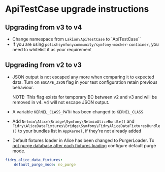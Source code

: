 # ApiTestCase upgrade instructions

## Upgrading from v3 to v4

* Change namespace from `Lakion\ApiTestCase` to `ApiTestCase``
* If you are using `polishsymfonycommunity/symfony-mocker-container`, you need to whitelist it as your requirement

## Upgrading from v2 to v3

* JSON output is not escaped any more when comparing it to expected data. Turn on `ESCAPE_JSON` flag in your test configuration retain previous behaviour.

  NOTE: This flag exists for temporary BC between v2 and v3 and will be removed in v4. v4 will not escape JSON output.

* A variable `KERNEL_CLASS_PATH` has been changed to `KERNEL_CLASS`

* Add `Nelmio\Alice\Bridge\Symfony\NelmioAliceBundle()` and `Fidry\AliceDataFixtures\Bridge\Symfony\FidryAliceDataFixturesBundle()` to your bundles list in `AppKernel`, if they're not already added

* Default fixtures loader in Alice has been changed to PurgerLoader. To [not purge database after each fixtures loading](https://github.com/Sylius/Sylius/pull/9266) configure default purge mode.

```yml
fidry_alice_data_fixtures:
    default_purge_mode: no_purge
```
